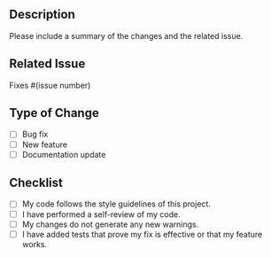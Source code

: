 ## Description

Please include a summary of the changes and the related issue.

## Related Issue

Fixes #(issue number)

## Type of Change

- [ ] Bug fix
- [ ] New feature
- [ ] Documentation update

## Checklist

- [ ] My code follows the style guidelines of this project.
- [ ] I have performed a self-review of my code.
- [ ] My changes do not generate any new warnings.
- [ ] I have added tests that prove my fix is effective or that my feature works.
